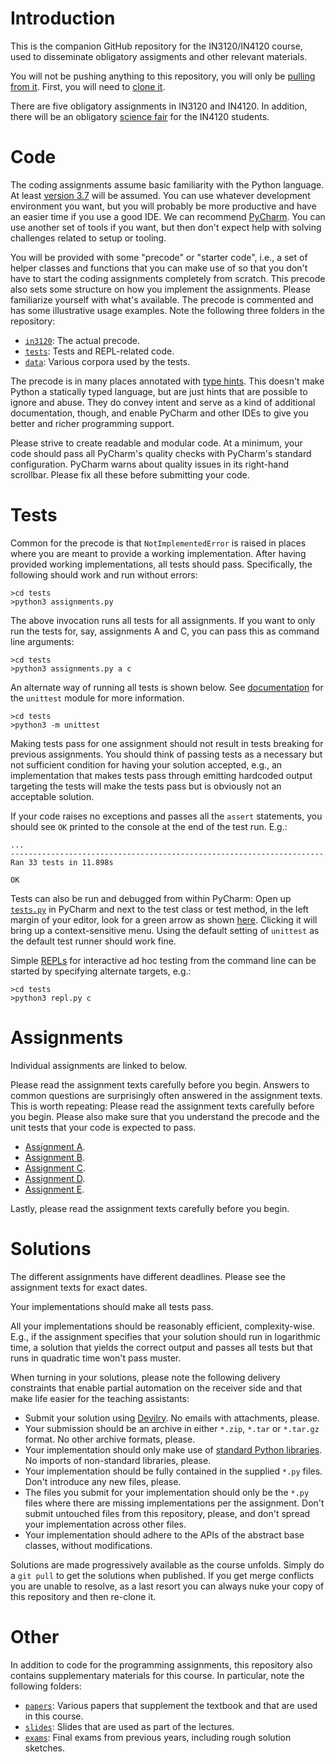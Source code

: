 # Introduction

This is the companion GitHub repository for the IN3120/IN4120 course, used to disseminate obligatory assigments and other relevant materials.

You will not be pushing anything to this repository, you will only be [pulling from it](https://github.com/git-guides/git-pull). First, you will need to [clone it](https://docs.github.com/en/github/creating-cloning-and-archiving-repositories/cloning-a-repository-from-github/cloning-a-repository).

There are five obligatory assignments in IN3120 and IN4120. In addition, there will be an obligatory [science fair](science-fair.md) for the IN4120 students.

# Code

The coding assignments assume basic familiarity with the Python language. At least [version 3.7](https://www.python.org/downloads/release) will be assumed. You can use whatever development environment you want, but you will probably be more productive and have an easier time if you use a good IDE. We can recommend [PyCharm](https://www.jetbrains.com/pycharm/). You can use another set of tools if you want, but then don't expect help with solving challenges related to setup or tooling.

You will be provided with some "precode" or "starter code", i.e., a set of helper classes and functions that you can make use of so that you don't have to start the coding assignments completely from scratch. This precode also sets some structure on how you implement the assignments. Please familiarize yourself with what's available. The precode is commented and has some illustrative usage examples. Note the following three folders in the repository:

* [`in3120`](in3120/): The actual precode.
* [`tests`](tests/): Tests and REPL-related code.
* [`data`](data/): Various corpora used by the tests.

The precode is in many places annotated with [type hints](https://www.python.org/dev/peps/pep-0484/). This doesn't make Python a statically typed language, but are just hints that are possible to ignore and abuse. They do convey intent and serve as a kind of additional documentation, though, and enable PyCharm and other IDEs to give you better and richer programming support.

Please strive to create readable and modular code. At a minimum, your code should pass all PyCharm's quality checks with PyCharm's standard configuration. PyCharm warns about quality issues in its right-hand scrollbar. Please fix all these before submitting your code.

# Tests

Common for the precode is that `NotImplementedError` is raised in places where you are meant to provide a working implementation. After having provided working implementations, all tests should pass. Specifically, the following should work and run without errors:

    >cd tests
    >python3 assignments.py

The above invocation runs all tests for all assignments. If you want to only run the tests for, say, assignments A and C, you can pass this as command line arguments:

    >cd tests
    >python3 assignments.py a c

An alternate way of running all tests is shown below. See [documentation](https://docs.python.org/3/library/unittest.html#command-line-interface) for the `unittest` module for more information.

    >cd tests
    >python3 -m unittest

Making tests pass for one assignment should not result in tests breaking for previous assignments. You should think of passing tests as a necessary but not sufficient condition for having your solution accepted, e.g., an implementation that makes tests pass through emitting hardcoded output targeting the tests will make the tests pass but is obviously not an acceptable solution.

If your code raises no exceptions and passes all the `assert` statements, you should see `OK` printed to the console at the end of the test run. E.g.:

    ...
    ----------------------------------------------------------------------
    Ran 33 tests in 11.898s

    OK

Tests can also be run and debugged from within PyCharm: Open up [`tests.py`](tests/tests.py) in PyCharm and next to the test class or test method, in the left margin of your editor, look for a green arrow as shown [here](https://www.jetbrains.com/help/pycharm/testing-your-first-python-application.html). Clicking it will bring up a context-sensitive menu. Using the default setting of `unittest` as the default test runner should work fine.

Simple [REPLs](https://en.wikipedia.org/wiki/Read%E2%80%93eval%E2%80%93print_loop) for interactive ad hoc testing from the command line can be started by specifying alternate targets, e.g.:

    >cd tests
    >python3 repl.py c

# Assignments

Individual assignments are linked to below.

Please read the assignment texts carefully before you begin. Answers to common questions are surprisingly often answered in the assignment texts. This is worth repeating: Please read the assignment texts carefully before you begin. Please also make sure that you understand the precode and the unit tests that your code is expected to pass.

* [Assignment A](assignment-a.md).
* [Assignment B](assignment-b.md).
* [Assignment C](assignment-c.md).
* [Assignment D](assignment-d.md).
* [Assignment E](assignment-e.md).

Lastly, please read the assignment texts carefully before you begin.

# Solutions

The different assignments have different deadlines. Please see the assignment texts for exact dates.

Your implementations should make all tests pass.

All your implementations should be reasonably efficient, complexity-wise. E.g., if the assignment specifies that your solution should run in logarithmic time, a solution that yields the correct output and passes all tests but that runs in quadratic time won't pass muster.

When turning in your solutions, please note the following delivery constraints that enable partial automation on the receiver side and that make life easier for the teaching assistants:

* Submit your solution using [Devilry](https://devilry.ifi.uio.no/). No emails with attachments, please.
* Your submission should be an archive in either `*.zip`, `*.tar` or `*.tar.gz` format. No other archive formats, please.
* Your implementation should only make use of [standard Python libraries](https://docs.python.org/3/library/index.html). No imports of non-standard libraries, please.
* Your implementation should be fully contained in the supplied `*.py` files. Don't introduce any new files, please.
* The files you submit for your implementation should only be the `*.py` files where there are missing implementations per the assignment. Don't submit untouched files from this repository, please, and don't spread your implementation across other files.
* Your implementation should adhere to the APIs of the abstract base classes, without modifications.

Solutions are made progressively available as the course unfolds. Simply do a `git pull` to get the solutions when published. If you get merge conflicts you are unable to resolve, as a last resort you can always nuke your copy of this repository and then re-clone it.

# Other

In addition to code for the programming assignments, this repository also contains supplementary materials for this course. In particular, note the following folders:

* [`papers`](papers/): Various papers that supplement the textbook and that are used in this course.
* [`slides`](slides/): Slides that are used as part of the lectures.
* [`exams`](exams/): Final exams from previous years, including rough solution sketches.

